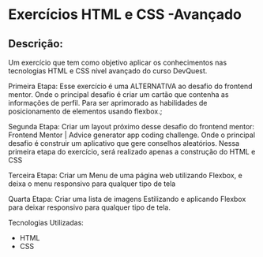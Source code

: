 # Exercícios HTML e CSS -Avançado

## Descrição:

Um exercício que tem como objetivo aplicar os conhecimentos nas tecnologias HTML e CSS nível avançado do curso DevQuest.

Primeira Etapa:  Esse exercício é uma ALTERNATIVA ao desafio do frontend mentor. Onde o principal desafio é criar um cartão que contenha as informações de perfil. Para ser aprimorado as habilidades de posicionamento de elementos usando flexbox.;

Segunda Etapa: Criar um layout próximo desse desafio do frontend mentor: Frontend Mentor | Advice generator app coding challenge. Onde o principal desafio é construir um aplicativo que gere conselhos aleatórios. Nessa primeira etapa do exercício, será realizado apenas a construção do HTML e CSS

Terceira Etapa: Criar um Menu de uma página web utilizando Flexbox, e deixa o menu responsivo para qualquer tipo de tela

Quarta Etapa: Criar uma lista de imagens Estilizando e aplicando Flexbox para deixar responsivo para qualquer tipo de tela.


Tecnologias Utilizadas:

- HTML
- CSS